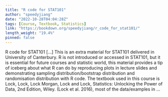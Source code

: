 ```yaml
---
title: "R code for STAT101"
author: "speedyjiang"
date: "2022-10-28T04:04:28Z"
tags: [Course, Textbook, Statistics]
link: "https://bookdown.org/speedyjiang/r_code_for_stat101/"
length_weight: "19.4%"
pinned: false
---
```


R code for STAT101 [...] This is an extra material for STAT101 delivered in University of Canterbury. R is not introduced or accessed in STAT101, but it is essential for future courses and statistic world, this material provides a tip of iceberg about what R can do by reproducing plots in lecture slides and demonstrating sampling distribution/bootstrap distribution and randomisation distribution with R code. The textbook used in this course is Lock, Lock, Lock Morgan, Lock and Lock, Statistics: Unlocking the Power of Data, 2nd Edition, Wiley. (Lock et al. 2016), most of the data/examples in ...
